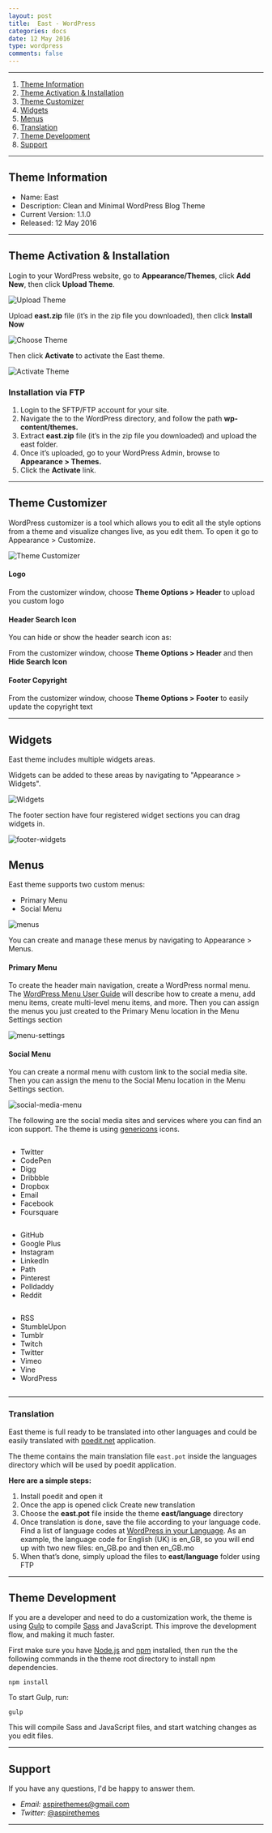 ```yaml
---
layout: post
title:  East - WordPress
categories: docs
date: 12 May 2016
type: wordpress
comments: false
---
```


* * *

1. [Theme Information](#theme-information)
2. [Theme Activation & Installation](#theme-activation--installation)
3. [Theme Customizer](#theme-customizer)
4. [Widgets](#widgets)
5. [Menus](#menus)
6. [Translation](#translation)
7. [Theme Development](#theme-development)
8. [Support](#support)

* * *

## Theme Information

* Name: East
* Description: Clean and Minimal WordPress Blog Theme
* Current Version: 1.1.0
* Released: 12 May 2016

* * *

## Theme Activation & Installation

Login to your WordPress website, go to **Appearance/Themes**, click **Add New**, then click **Upload Theme**.

![Upload Theme](/images/docs/wordpress/east/upload-theme.png)

Upload **east.zip** file (it’s in the zip file you downloaded), then click **Install Now**

![Choose Theme](/images/docs/wordpress/east/choose-theme-file.png)

Then click **Activate** to activate the East theme.

![Activate Theme](/images/docs/wordpress/east/activate-theme.png)

### Installation via FTP

1. Login to the SFTP/FTP account for your site.
2. Navigate the to the WordPress directory, and follow the path **wp-content/themes.**
3. Extract **east.zip** file (it’s in the zip file you downloaded) and upload the east folder.
4. Once it’s uploaded, go to your WordPress Admin, browse to **Appearance > Themes.**
5. Click the **Activate** link.

* * *

## Theme Customizer

WordPress customizer is a tool which allows you to edit all the style options from a theme and visualize changes live, as you edit them. To open it go to Appearance > Customize.

![Theme Customizer](/images/docs/wordpress/east/customizer.png)

#### Logo

From the customizer window, choose **Theme Options > Header** to upload you custom logo

#### Header Search Icon

You can hide or show the header search icon as:

From the customizer window, choose **Theme Options > Header** and then **Hide Search Icon**

#### Footer Copyright

From the customizer window, choose **Theme Options > Footer** to easily update the copyright text

* * *

## Widgets

East theme includes multiple widgets areas.

Widgets can be added to these areas by navigating to "Appearance > Widgets".

![Widgets](/images/docs/wordpress/east/widgets.png)

The footer section have four registered widget sections you can drag widgets in.

![footer-widgets](/images/docs/wordpress/east/footer-widgets.png)

## Menus

East theme supports two custom menus:

* Primary Menu
* Social Menu

![menus](/images/docs/wordpress/east/menus.png)

You can create and manage these menus by navigating to Appearance > Menus.

#### Primary Menu

To create the header main navigation, create a WordPress normal menu. The [WordPress Menu User Guide](https://codex.wordpress.org/WordPress_Menu_User_Guide) will describe how to create a menu, add menu items, create multi-level menu items, and more. Then you can assign the menus you just created to the Primary Menu location in the Menu Settings section

![menu-settings](/images/docs/wordpress/east/menu-settings.png)

#### Social Menu

You can create a normal menu with custom link to the social media site. Then you can assign the menu to the Social Menu location in the Menu Settings section.

![social-media-menu](/images/docs/wordpress/east/social-media-menu.png)

The following are the social media sites and services where you can find an icon support. The theme is using [genericons](http://genericons.com/) icons.

<div class="row">
  <div class="column small-4">
    <ul>
      <li>Twitter</li>
      <li>CodePen</li>
      <li>Digg</li>
      <li>Dribbble</li>
      <li>Dropbox</li>
      <li>Email</li>
      <li>Facebook</li>
      <li>Foursquare</li>
    </ul>
  </div>
  <div class="column small-4">
    <ul>
      <li>GitHub</li>
      <li>Google Plus</li>
      <li>Instagram</li>
      <li>LinkedIn</li>
      <li>Path</li>
      <li>Pinterest</li>
      <li>Polldaddy</li>
      <li>Reddit</li>
    </ul>
  </div>
  <div class="column small-4">
    <ul>
      <li>RSS</li>
      <li>StumbleUpon</li>
      <li>Tumblr</li>
      <li>Twitch</li>
      <li>Twitter</li>
      <li>Vimeo</li>
      <li>Vine</li>
      <li>WordPress</li>
    </ul>
  </div>
</div>

* * *

### Translation

East theme is full ready to be translated into other languages and could be easily translated with [poedit.net](https://poedit.net/) application.

The theme contains the main translation file `east.pot` inside the languages directory which will be used by poedit application.

**Here are a simple steps:**

1. Install poedit and open it
2. Once the app is opened click Create new translation
3. Choose the **east.pot** file inside the theme **east/language** directory
4. Once translation is done, save the file according to your language code. Find a list of language codes at [WordPress in your Language](https://make.wordpress.org/polyglots/teams/). As an example, the language code for English (UK) is en_GB, so you will end up with two new files: en_GB.po and then en_GB.mo
5. When that’s done, simply upload the files to **east/language** folder using FTP

* * *

## Theme Development

If you are a developer and need to do a customization work, the theme is using [Gulp](https://github.com/gulpjs/gulp) to compile [Sass](http://sass-lang.com/) and JavaScript. This improve the development flow, and making it much faster.

First make sure you have [Node.js](https://nodejs.org/en/) and [npm](https://www.npmjs.com/) installed, then run the the following commands in the theme root directory to install npm dependencies.

```
npm install
```

To start Gulp, run:

```
gulp
```

This will compile Sass and JavaScript files, and start watching changes as you edit files.

* * *

## Support

If you have any questions, I'd be happy to answer them.

* _Email:_ [aspirethemes@gmail.com](mailto:aspirethemes@gmail.com)
* _Twitter:_ [@aspirethemes](https://twitter.com/aspirethemes)

* * *